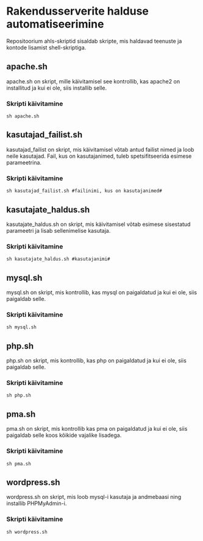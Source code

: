 # Rakendusserverite halduse automatiseerimine
Repositoorium ahls-skriptid sisaldab skripte, mis haldavad teenuste ja kontode lisamist shell-skriptiga.
## apache.sh
apache.sh on skript, mille käivitamisel see kontrollib, kas apache2 on installitud ja kui ei ole, siis installib selle.
### Skripti käivitamine
```
sh apache.sh
```

## kasutajad_failist.sh
kasutajad_failist on skript, mis käivitamisel võtab antud failist nimed ja loob neile kasutajad.
Fail, kus on kasutajanimed, tuleb spetsifitseerida esimese parameetrina.
### Skripti käivitamine
```
sh kasutajad_failist.sh #failinimi, kus on kasutajanimed#
```

## kasutajate_haldus.sh
kasutajate_haldus.sh on skript, mis käivitamisel võtab esimese sisestatud parameetri ja lisab sellenimelise kasutaja.
### Skripti käivitamine
```
sh kasutajate_haldus.sh #kasutajanimi#
```

## mysql.sh
mysql.sh on skript, mis kontrollib, kas mysql on paigaldatud ja kui ei ole, siis paigaldab selle.
### Skripti käivitamine
```
sh mysql.sh
```

## php.sh
php.sh on skript, mis kontrollib, kas php on paigaldatud ja kui ei ole, siis paigaldab selle.
### Skripti käivitamine
```
sh php.sh
```

## pma.sh
pma.sh on skript, mis kontrollib kas pma on paigaldatud ja kui ei ole, siis paigaldab selle koos kõikide vajalike lisadega.
### Skripti käivitamine
```
sh pma.sh
```

## wordpress.sh
wordpress.sh on skript, mis loob mysql-i kasutaja ja andmebaasi ning installib PHPMyAdmin-i.
### Skripti käivitamine
```
sh wordpress.sh
```

